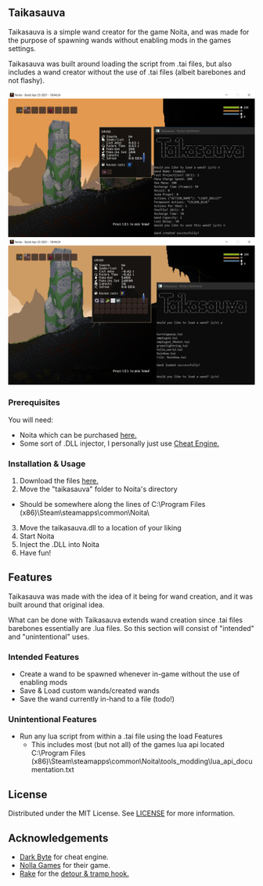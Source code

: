 ## Taikasauva

Taikasauva is a simple wand creator for the game Noita, and was made for the purpose of
spawning wands without enabling mods in the games settings.

Taikasauva was built around loading the script from .tai files, but also includes a wand
creator without the use of .tai files (albeit barebones and not flashy).

![Photo](https://github.com/ClarenceBain/Taikasauva/blob/main/Photos/photo1.png)
![Photo2](https://github.com/ClarenceBain/Taikasauva/blob/main/Photos/photo2.png)

### Prerequisites

You will need:
* Noita which can be purchased [here.](https://store.steampowered.com/app/881100/Noita/)
* Some sort of .DLL injector, I personally just use [Cheat Engine.](https://www.cheatengine.org/)

### Installation & Usage

1. Download the files [here.](https://github.com/ClarenceBain/Taikasauva/Latest)
2. Move the "taikasauva" folder to Noita's directory
  * Should be somewhere along the lines of C:\Program Files (x86)\Steam\steamapps\common\Noita\
3. Move the taikasauva.dll to a location of your liking
4. Start Noita
5. Inject the .DLL into Noita
6. Have fun!

## Features

Taikasauva was made with the idea of it being for wand creation, and it was built around that
original idea.

What can be done with Taikasauva extends wand creation since .tai files barebones
essentially are .lua files. So this section will consist of "intended" and "unintentional" uses.

### Intended Features

* Create a wand to be spawned whenever in-game without the use of enabling mods
* Save & Load custom wands/created wands
* Save the wand currently in-hand to a file (todo!)

### Unintentional Features

* Run any lua script from within a .tai file using the load Features
  * This includes most (but not all) of the games lua api located C:\Program Files (x86)\Steam\steamapps\common\Noita\tools_modding\lua_api_documentation.txt

## License

Distributed under the MIT License. See [LICENSE](https://github.com/ClarenceBain/Taikasauva/LICENSE) for more information.

## Acknowledgements
* [Dark Byte](https://github.com/cheat-engine) for cheat engine.
* [Nolla Games](https://nollagames.com/) for their game.
* [Rake](https://github.com/GH-Rake) for the [detour & tramp hook.](https://guidedhacking.com/threads/simple-x86-c-trampoline-hook.14188/)
